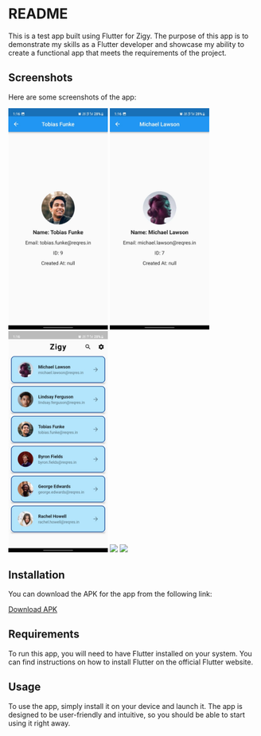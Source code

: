 # README

This is a test app built using Flutter for Zigy. The purpose of this app is to demonstrate my skills as a Flutter developer and showcase my ability to create a functional app that meets the requirements of the project.

## Screenshots

Here are some screenshots of the app:

<img src="screenshots/1.jpeg" width="200"> <img src="screenshots/2.jpeg" width="200"> <img src="screenshots/3.jpeg" width="200"> <img src="screenshots/4.jpeg" width="200"> <img src="screenshots/5.jpeg" width="200">

## Installation

You can download the APK for the app from the following link:

[Download APK](https://example.com/myapp.apk)

## Requirements

To run this app, you will need to have Flutter installed on your system. You can find instructions on how to install Flutter on the official Flutter website.

## Usage

To use the app, simply install it on your device and launch it. The app is designed to be user-friendly and intuitive, so you should be able to start using it right away.
